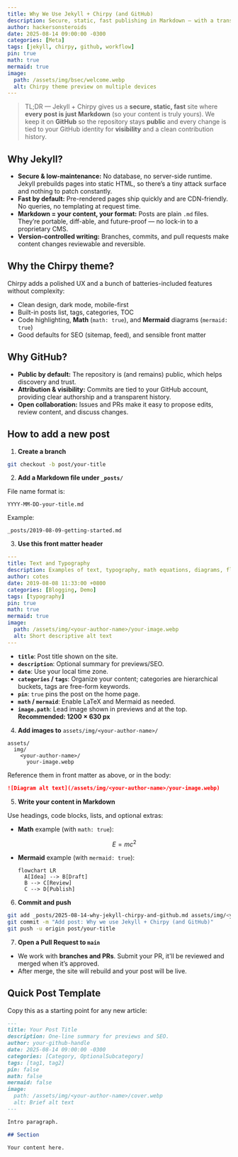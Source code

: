 ```yaml
---
title: Why We Use Jekyll + Chirpy (and GitHub)
description: Secure, static, fast publishing in Markdown — with a transparent, contributor-friendly workflow.
author: hackersonsteroids
date: 2025-08-14 09:00:00 -0300
categories: [Meta]
tags: [jekyll, chirpy, github, workflow]
pin: true
math: true
mermaid: true
image:
  path: /assets/img/bsec/welcome.webp
  alt: Chirpy theme preview on multiple devices
---
```


> TL;DR — Jekyll + Chirpy gives us a **secure, static, fast** site where **every post is just Markdown** (so your content is truly yours). We keep it on **GitHub** so the repository stays **public** and every change is tied to your GitHub identity for **visibility** and a clean contribution history.

## Why Jekyll?

- **Secure & low-maintenance:** No database, no server-side runtime. Jekyll prebuilds pages into static HTML, so there’s a tiny attack surface and nothing to patch constantly.
- **Fast by default:** Pre-rendered pages ship quickly and are CDN-friendly. No queries, no templating at request time.
- **Markdown = your content, your format:** Posts are plain `.md` files. They’re portable, diff-able, and future-proof — no lock-in to a proprietary CMS.
- **Version-controlled writing:** Branches, commits, and pull requests make content changes reviewable and reversible.

## Why the Chirpy theme?

Chirpy adds a polished UX and a bunch of batteries-included features without complexity:

- Clean design, dark mode, mobile-first
- Built-in posts list, tags, categories, TOC
- Code highlighting, **Math** (`math: true`), and **Mermaid** diagrams (`mermaid: true`)
- Good defaults for SEO (sitemap, feed), and sensible front matter

## Why GitHub?

- **Public by default:** The repository is (and remains) public, which helps discovery and trust.
- **Attribution & visibility:** Commits are tied to your GitHub account, providing clear authorship and a transparent history.
- **Open collaboration:** Issues and PRs make it easy to propose edits, review content, and discuss changes.

## How to add a new post

1) **Create a branch**

```bash
git checkout -b post/your-title
````

2. **Add a Markdown file under `_posts/`**

File name format is:

```
YYYY-MM-DD-your-title.md
```

Example:

```
_posts/2019-08-09-getting-started.md
```

3. **Use this front matter header**

```yaml
---
title: Text and Typography
description: Examples of text, typography, math equations, diagrams, flowcharts, pictures, videos, and more.
author: cotes
date: 2019-08-08 11:33:00 +0800
categories: [Blogging, Demo]
tags: [typography]
pin: true
math: true
mermaid: true
image:
  path: /assets/img/<your-author-name>/your-image.webp
  alt: Short descriptive alt text
---
```

* **`title`**: Post title shown on the site.
* **`description`**: Optional summary for previews/SEO.
* **`date`**: Use your local time zone.
* **`categories` / `tags`**: Organize your content; categories are hierarchical buckets, tags are free-form keywords.
* **`pin`**: `true` pins the post on the home page.
* **`math` / `mermaid`**: Enable LaTeX and Mermaid as needed.
* **`image.path`**: Lead image shown in previews and at the top. **Recommended: 1200 × 630 px**

4. **Add images to** `assets/img/<your-author-name>/`

```
assets/
  img/
    <your-author-name>/
      your-image.webp
```

Reference them in front matter as above, or in the body:

```markdown
![Diagram alt text](/assets/img/<your-author-name>/your-image.webp)
```

5. **Write your content in Markdown**

Use headings, code blocks, lists, and optional extras:

* **Math** example (with `math: true`):

  ```math
  E = mc^2
  ```

* **Mermaid** example (with `mermaid: true`):

  ```mermaid
  flowchart LR
    A[Idea] --> B[Draft]
    B --> C[Review]
    C --> D[Publish]
  ```

6. **Commit and push**

```bash
git add _posts/2025-08-14-why-jekyll-chirpy-and-github.md assets/img/<your-author-name>/your-image.webp
git commit -m "Add post: Why we use Jekyll + Chirpy (and GitHub)"
git push -u origin post/your-title
```

7. **Open a Pull Request to `main`**

* We work with **branches and PRs**. Submit your PR, it'll be reviewed and merged when it’s approved.
* After merge, the site will rebuild and your post will be live.


## Quick Post Template

Copy this as a starting point for any new article:

```markdown
---
title: Your Post Title
description: One-line summary for previews and SEO.
author: your-github-handle
date: 2025-08-14 09:00:00 -0300
categories: [Category, OptionalSubcategory]
tags: [tag1, tag2]
pin: false
math: false
mermaid: false
image:
  path: /assets/img/<your-author-name>/cover.webp
  alt: Brief alt text
---

Intro paragraph.

## Section

Your content here.

```

